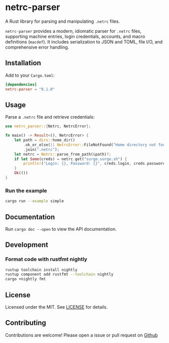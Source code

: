 # netrc-parser

A Rust library for parsing and manipulating `.netrc` files.

`netrc-parser` provides a modern, idiomatic parser for `.netrc` files, supporting machine entries, login credentials, accounts, and macro definitions (`macdef`). It includes serialization to JSON and TOML, file I/O, and comprehensive error handling.

## Installation

Add to your `Cargo.toml`:

```toml
[dependencies]
netrc-parser = "0.1.0"
```

## Usage

Parse a `.netrc` file and retrieve credentials:

```rust
use netrc_parser::{Netrc, NetrcError};

fn main() -> Result<(), NetrcError> {
    let path = dirs::home_dir()
        .ok_or_else(|| NetrcError::FileNotFound("Home directory not found".to_string()))?
        .join(".netrc");
    let netrc = Netrc::parse_from_path(&path)?;
    if let Some(creds) = netrc.get("surge.surge.sh") {
        println!("Login: {}, Password: {}", creds.login, creds.password);
    }
    Ok(())
}
```

### Run the example

```sh
cargo run --example simple
```

## Documentation

Run `cargo doc --open` to view the API documentation.

## Development

### Format code with rustfmt nightly

```sh
rustup toolchain install nightly
rustup component add rustfmt --toolchain nightly
cargo +nightly fmt
```

## License

Licensed under the MIT. See [LICENSE](./LICENSE) for details.

## Contributing

Contributions are welcome! Please open a issue or pull request on [Github](https://github.com/dantescur/netrc-parser)
